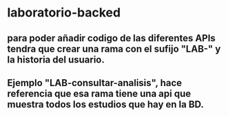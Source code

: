 # laboratorio-backed
## para poder añadir codigo de las diferentes APIs tendra que crear una rama con el sufijo "LAB-" y la historia del usuario. 
## Ejemplo "LAB-consultar-analisis", hace referencia que esa rama tiene una api que muestra todos los estudios que hay en la BD. 
